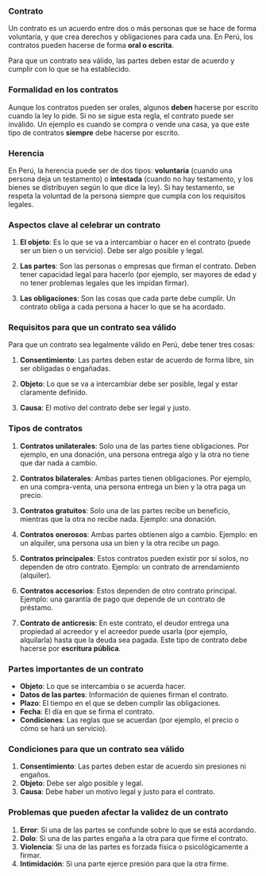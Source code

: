 ### **Contrato**

Un contrato es un acuerdo entre dos o más personas que se hace de forma voluntaria, y que crea derechos y obligaciones para cada una. En Perú, los contratos pueden hacerse de forma **oral o escrita**.

Para que un contrato sea válido, las partes deben estar de acuerdo y cumplir con lo que se ha establecido.

### **Formalidad en los contratos**

Aunque los contratos pueden ser orales, algunos **deben** hacerse por escrito cuando la ley lo pide. Si no se sigue esta regla, el contrato puede ser inválido. Un ejemplo es cuando se compra o vende una casa, ya que este tipo de contratos **siempre** debe hacerse por escrito.

### **Herencia**

En Perú, la herencia puede ser de dos tipos: **voluntaria** (cuando una persona deja un testamento) o **intestada** (cuando no hay testamento, y los bienes se distribuyen según lo que dice la ley). Si hay testamento, se respeta la voluntad de la persona siempre que cumpla con los requisitos legales.

### **Aspectos clave al celebrar un contrato**

1. **El objeto**: Es lo que se va a intercambiar o hacer en el contrato (puede ser un bien o un servicio). Debe ser algo posible y legal.
    
2. **Las partes**: Son las personas o empresas que firman el contrato. Deben tener capacidad legal para hacerlo (por ejemplo, ser mayores de edad y no tener problemas legales que les impidan firmar).
    
3. **Las obligaciones**: Son las cosas que cada parte debe cumplir. Un contrato obliga a cada persona a hacer lo que se ha acordado.
### **Requisitos para que un contrato sea válido**

Para que un contrato sea legalmente válido en Perú, debe tener tres cosas:

1. **Consentimiento**: Las partes deben estar de acuerdo de forma libre, sin ser obligadas o engañadas.
    
2. **Objeto**: Lo que se va a intercambiar debe ser posible, legal y estar claramente definido.
    
3. **Causa**: El motivo del contrato debe ser legal y justo.
    
### **Tipos de contratos**

1. **Contratos unilaterales**: Solo una de las partes tiene obligaciones. Por ejemplo, en una donación, una persona entrega algo y la otra no tiene que dar nada a cambio.
    
2. **Contratos bilaterales**: Ambas partes tienen obligaciones. Por ejemplo, en una compra-venta, una persona entrega un bien y la otra paga un precio.
    
3. **Contratos gratuitos**: Solo una de las partes recibe un beneficio, mientras que la otra no recibe nada. Ejemplo: una donación.
    
4. **Contratos onerosos**: Ambas partes obtienen algo a cambio. Ejemplo: en un alquiler, una persona usa un bien y la otra recibe un pago.
    
5. **Contratos principales**: Estos contratos pueden existir por sí solos, no dependen de otro contrato. Ejemplo: un contrato de arrendamiento (alquiler).
    
6. **Contratos accesorios**: Estos dependen de otro contrato principal. Ejemplo: una garantía de pago que depende de un contrato de préstamo.
    
7. **Contrato de anticresis**: En este contrato, el deudor entrega una propiedad al acreedor y el acreedor puede usarla (por ejemplo, alquilarla) hasta que la deuda sea pagada. Este tipo de contrato debe hacerse por **escritura pública**.
    

### **Partes importantes de un contrato**

- **Objeto**: Lo que se intercambia o se acuerda hacer.
- **Datos de las partes**: Información de quienes firman el contrato.
- **Plazo**: El tiempo en el que se deben cumplir las obligaciones.
- **Fecha**: El día en que se firma el contrato.
- **Condiciones**: Las reglas que se acuerdan (por ejemplo, el precio o cómo se hará un servicio).

### **Condiciones para que un contrato sea válido**

1. **Consentimiento**: Las partes deben estar de acuerdo sin presiones ni engaños.
2. **Objeto**: Debe ser algo posible y legal.
3. **Causa**: Debe haber un motivo legal y justo para el contrato.

### **Problemas que pueden afectar la validez de un contrato**

1. **Error**: Si una de las partes se confunde sobre lo que se está acordando.
2. **Dolo**: Si una de las partes engaña a la otra para que firme el contrato.
3. **Violencia**: Si una de las partes es forzada física o psicológicamente a firmar.
4. **Intimidación**: Si una parte ejerce presión para que la otra firme.